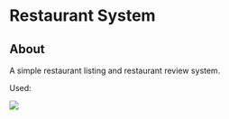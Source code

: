 <h1> Restaurant System </h1>


<h2> About </h2>
<p>A simple restaurant listing and restaurant review system.</p>

Used:
<div> 
<img src=https://img.shields.io/badge/Python-3776AB?logo=python&logoColor=white&style=for-the-badge >


</div>

